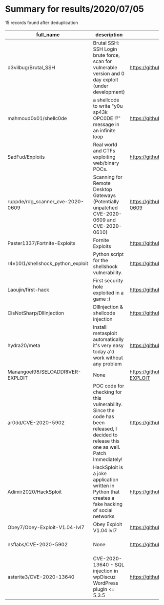 
# Summary for results/2020/07/05
    
15 records found after deduplication

| full_name | description | html_url | matched_list | matched_count | pushed_at | size | stargazers_count | language | forks_count | vul_ids |
|-----------------------------------|-------------------------------------------------------------------------------------------------------------------------------------------|------------------------------------------------------|-------------------------------------------|-----------------|---------------------------|--------|--------------------|------------|---------------|------------------------------------|
| d3vilbug/Brutal_SSH | Brutal SSH: SSH Login brute force, scan for vulnerable version and 0 day exploit (under development) | https://github.com/d3vilbug/Brutal_SSH | ['exploit'] | 1 | 2020-07-05 15:44:18+00:00 | 181 | 54 | Python | 26 | [] |
| mahmoud0x01/shellc0de | a shellcode to write "y0u sp43k OPC0DE !?" message in an infinite loop | https://github.com/mahmoud0x01/shellc0de | ['shellcode'] | 1 | 2020-07-05 21:17:39+00:00 | 5 | 0 | C | 0 | [] |
| SadFud/Exploits | Real world and CTFs exploiting web/binary POCs. | https://github.com/SadFud/Exploits | ['exploit', 'vulnerability poc'] | 2 | 2020-07-05 22:40:10+00:00 | 264 | 59 | Python | 28 | [] |
| ruppde/rdg_scanner_cve-2020-0609 | Scanning for Remote Desktop Gateways (Potentially unpatched CVE-2020-0609 and CVE-2020-0610) | https://github.com/ruppde/rdg_scanner_cve-2020-0609 | ['cve-2'] | 1 | 2020-07-05 17:27:24+00:00 | 19 | 38 | Python | 8 | ['CVE-2020-0609', 'CVE-2020-0610'] |
| Paster1337/Fortnite-Exploits | Fornite Exploits | https://github.com/Paster1337/Fortnite-Exploits | ['exploit'] | 1 | 2020-07-05 18:23:06+00:00 | 21 | 1 | | 4 | [] |
| r4v10l1/shellshock_python_exploit | Python script for the shellshock vulnerability. | https://github.com/r4v10l1/shellshock_python_exploit | ['exploit'] | 1 | 2020-07-05 22:00:07+00:00 | 13 | 3 | Python | 0 | [] |
| Laoujin/first-hack | First security hole exploited in a game :) | https://github.com/Laoujin/first-hack | ['exploit'] | 1 | 2020-07-05 03:37:25+00:00 | 5 | 1 | HTML | 0 | [] |
| CisNotSharp/DllInjection | DllInjection & shellcode injection | https://github.com/CisNotSharp/DllInjection | ['shellcode'] | 1 | 2020-07-05 04:04:35+00:00 | 2 | 0 | C++ | 0 | [] |
| hydra20/meta | install metasploit automatically it's very easy today a'd work without any problem | https://github.com/hydra20/meta | ['metasploit module OR payload'] | 1 | 2020-07-05 19:58:35+00:00 | 371 | 2 | Shell | 0 | [] |
| Manangoel98/SELOADDRIVER-EXPLOIT | None | https://github.com/Manangoel98/SELOADDRIVER-EXPLOIT | ['exploit'] | 1 | 2020-07-05 12:18:49+00:00 | 180 | 0 | Batchfile | 0 | [] |
| ar0dd/CVE-2020-5902 | POC code for checking for this vulnerability. Since the code has been released, I decided to release this one as well. Patch Immediately! | https://github.com/ar0dd/CVE-2020-5902 | ['cve poc', 'cve-2', 'vulnerability poc'] | 3 | 2020-07-05 16:44:03+00:00 | 6 | 14 | Python | 2 | ['CVE-2020-5902'] |
| Adimir2020/HackSploit | HackSploit is a joke application written in Python that creates a fake hacking of social networks | https://github.com/Adimir2020/HackSploit | ['sploit'] | 1 | 2020-07-05 18:33:46+00:00 | 11 | 0 | Python | 0 | [] |
| Obey7/Obey-Exploit-V1.04-lvl7 | Obey Exploit V1.04 lvl7 | https://github.com/Obey7/Obey-Exploit-V1.04-lvl7 | ['exploit'] | 1 | 2020-07-05 19:26:30+00:00 | 16200 | 0 | HTML | 0 | [] |
| nsflabs/CVE-2020-5902 | None | https://github.com/nsflabs/CVE-2020-5902 | ['cve-2'] | 1 | 2020-07-05 20:32:18+00:00 | 9 | 10 | Python | 10 | ['CVE-2020-5902'] |
| asterite3/CVE-2020-13640 | CVE-2020-13640 - SQL injection in wpDiscuz WordPress plugin <= 5.3.5 | https://github.com/asterite3/CVE-2020-13640 | ['cve-2'] | 1 | 2020-07-05 20:24:32+00:00 | 1 | 1 | Python | 0 | ['CVE-2020-13640'] |
